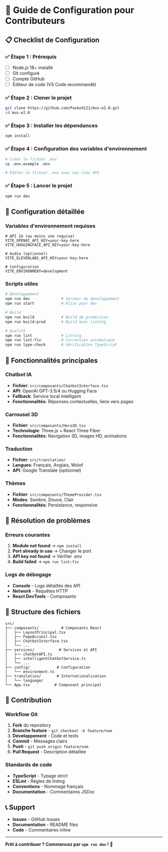 # 🚀 Guide de Configuration pour Contributeurs

## 📋 Checklist de Configuration

### ✅ Étape 1 : Prérequis
- [ ] Node.js 18+ installé
- [ ] Git configuré
- [ ] Compte GitHub
- [ ] Éditeur de code (VS Code recommandé)

### ✅ Étape 2 : Cloner le projet
```bash
git clone https://github.com/Paskod121/mus-e2.0.git
cd mus-e2.0
```

### ✅ Étape 3 : Installer les dépendances
```bash
npm install
```

### ✅ Étape 4 : Configuration des variables d'environnement
```bash
# Créer le fichier .env
cp .env.example .env

# Éditer le fichier .env avec vos clés API
```

### ✅ Étape 5 : Lancer le projet
```bash
npm run dev
```

## 🔧 Configuration détaillée

### Variables d'environnement requises
```env
# API IA (au moins une requise)
VITE_OPENAI_API_KEY=your-key-here
VITE_HUGGINGFACE_API_KEY=your-key-here

# Audio (optionnel)
VITE_ELEVENLABS_API_KEY=your-key-here

# Configuration
VITE_ENVIRONMENT=development
```

### Scripts utiles
```bash
# Développement
npm run dev              # Serveur de développement
npm run start            # Alias pour dev

# Build
npm run build            # Build de production
npm run build:prod       # Build avec linting

# Qualité
npm run lint             # Linting
npm run lint:fix         # Correction automatique
npm run type-check       # Vérification TypeScript
```

## 🎯 Fonctionnalités principales

### Chatbot IA
- **Fichier**: `src/composants/ChatbotInterface.tsx`
- **API**: OpenAI GPT-3.5/4 ou Hugging Face
- **Fallback**: Service local intelligent
- **Fonctionnalités**: Réponses contextuelles, liens vers pages

### Carrousel 3D
- **Fichier**: `src/composants/Hero3D.tsx`
- **Technologie**: Three.js + React Three Fiber
- **Fonctionnalités**: Navigation 3D, images HD, animations

### Traduction
- **Fichier**: `src/translation/`
- **Langues**: Français, Anglais, Wolof
- **API**: Google Translate (optionnel)

### Thèmes
- **Fichier**: `src/composants/ThemeProvider.tsx`
- **Modes**: Sombre, Douce, Clair
- **Fonctionnalités**: Persistance, responsive

## 🐛 Résolution de problèmes

### Erreurs courantes
1. **Module not found** → `npm install`
2. **Port already in use** → Changer le port
3. **API key not found** → Vérifier .env
4. **Build failed** → `npm run lint:fix`

### Logs de débogage
- **Console** - Logs détaillés des API
- **Network** - Requêtes HTTP
- **React DevTools** - Composants

## 📁 Structure des fichiers

```
src/
├── composants/          # Composants React
│   ├── LayoutPrincipal.tsx
│   ├── PageAccueil.tsx
│   ├── ChatbotInterface.tsx
│   └── ...
├── services/           # Services et API
│   ├── chatbotAPI.ts
│   ├── intelligentChatbotService.ts
│   └── ...
├── config/            # Configuration
│   └── environment.ts
├── translation/       # Internationalisation
│   └── language/
└── App.tsx           # Composant principal
```

## 🤝 Contribution

### Workflow Git
1. **Fork** du repository
2. **Branche feature** - `git checkout -b feature/nom`
3. **Développement** - Code et tests
4. **Commit** - Messages clairs
5. **Push** - `git push origin feature/nom`
6. **Pull Request** - Description détaillée

### Standards de code
- **TypeScript** - Typage strict
- **ESLint** - Règles de linting
- **Conventions** - Nommage français
- **Documentation** - Commentaires JSDoc

## 📞 Support

- **Issues** - GitHub Issues
- **Documentation** - README files
- **Code** - Commentaires inline

---

**Prêt à contribuer ? Commencez par `npm run dev` !** 🚀

